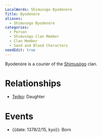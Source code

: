 ```yaml
---
LocalWords: Shimusogo Byodenóre
Title: Byodenóre
aliases:
  - Shimusogo Byodenóre
categories:
  - Person
  - Shimusògo Clan Member
  - Clan Member
  - Sand and Blood Characters
needEdit: true
---
```


Byodenóre is a courier of the [Shimusògo]() clan.

# Relationships

* [Tejíko](/shimusogo-tejíko/): Daughter

# Events

* {{date: 1378/2/15, kyo}}: Born

